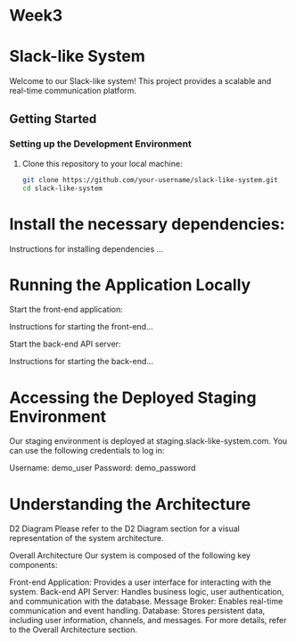 # Week3

# Slack-like System

Welcome to our Slack-like system! This project provides a scalable and real-time communication platform.

## Getting Started

### Setting up the Development Environment

1. Clone this repository to your local machine:

   ```bash
   git clone https://github.com/your-username/slack-like-system.git
   cd slack-like-system


# Install the necessary dependencies:

Instructions for installing dependencies ...

# Running the Application Locally

Start the front-end application:

Instructions for starting the front-end...

Start the back-end API server:

Instructions for starting the back-end...

# Accessing the Deployed Staging Environment

Our staging environment is deployed at staging.slack-like-system.com. You can use the following credentials to log in:

Username: demo_user
Password: demo_password

# Understanding the Architecture
D2 Diagram
Please refer to the D2 Diagram section for a visual representation of the system architecture.

Overall Architecture
Our system is composed of the following key components:

Front-end Application: Provides a user interface for interacting with the system.
Back-end API Server: Handles business logic, user authentication, and communication with the database.
Message Broker: Enables real-time communication and event handling.
Database: Stores persistent data, including user information, channels, and messages.
For more details, refer to the Overall Architecture section.
